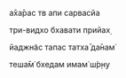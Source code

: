 а̄ха̄рас тв апи сарвасйа

три-видхо бхавати прийах̣

йаджн̃ас тапас татха̄ да̄нам̇

теша̄м̇ бхедам имам̇ ш́р̣н̣у